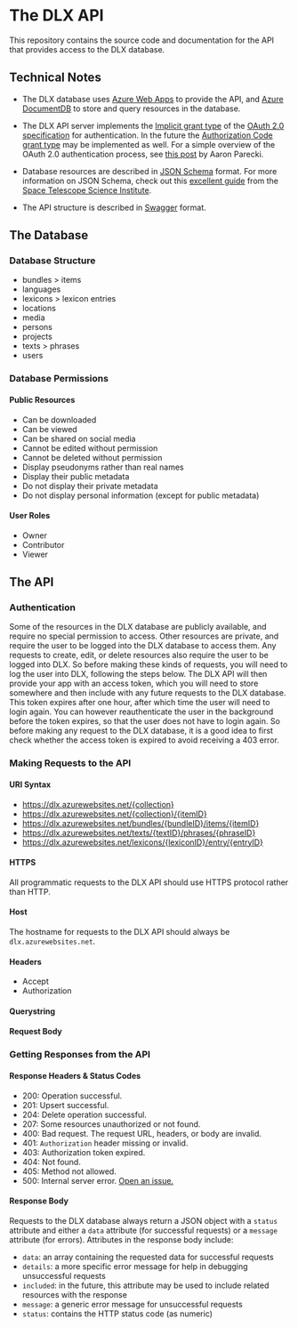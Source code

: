 # The DLX API
This repository contains the source code and documentation for the API that provides access to the DLX database.


## Technical Notes

* The DLX database uses [Azure Web Apps](https://azure.microsoft.com/en-us/services/app-service/api/) to provide the API, and [Azure DocumentDB](https://azure.microsoft.com/en-us/services/documentdb/) to store and query resources in the database.

* The DLX API server implements the [Implicit grant type](http://tools.ietf.org/html/rfc6749#section-4.2) of the [OAuth 2.0 specification](http://tools.ietf.org/html/rfc6749) for authentication. In the future the [Authorization Code grant type](http://tools.ietf.org/html/rfc6749#section-4.1) may be implemented as well. For a simple overview of the OAuth 2.0 authentication process, see [this post](http://aaronparecki.com/articles/2012/07/29/1/oauth2-simplified) by Aaron Parecki.

* Database resources are described in [JSON Schema](http://json-schema.org/) format. For more information on JSON Schema, check out this [excellent guide](http://spacetelescope.github.io/understanding-json-schema/) from the [Space Telescope Science Institute](http://www.stsci.edu/).

* The API structure is described in [Swagger](http://swagger.io/specification/) format.


## The Database

### Database Structure
* bundles > items
* languages
* lexicons > lexicon entries
* locations
* media
* persons
* projects
* texts > phrases
* users

### Database Permissions

#### Public Resources
- Can be downloaded
- Can be viewed
- Can be shared on social media
- Cannot be edited without permission
- Cannot be deleted without permission
- Display pseudonyms rather than real names
- Display their public metadata
- Do not display their private metadata
- Do not display personal information (except for public metadata)

#### User Roles
- Owner
- Contributor
- Viewer


## The API

### Authentication
Some of the resources in the DLX database are publicly available, and require no special permission to access. Other resources are private, and require the user to be logged into the DLX database to access them. Any requests to create, edit, or delete resources also require the user to be logged into DLX. So before making these kinds of requests, you will need to log the user into DLX, following the steps below. The DLX API will then provide your app with an access token, which you will need to store somewhere and then include with any future requests to the DLX database. This token expires after one hour, after which time the user will need to login again. You can however reauthenticate the user in the background before the token expires, so that the user does not have to login again. So before making any request to the DLX database, it is a good idea to first check whether the access token is expired to avoid receiving a 403 error.

### Making Requests to the API

#### URI Syntax
- https://dlx.azurewebsites.net/{collection}
- https://dlx.azurewebsites.net/{collection}/{itemID}
- https://dlx.azurewebsites.net/bundles/{bundleID}/items/{itemID}
- https://dlx.azurewebsites.net/texts/{textID}/phrases/{phraseID}
- https://dlx.azurewebsites.net/lexicons/{lexiconID}/entry/{entryID}

#### HTTPS
All programmatic requests to the DLX API should use HTTPS protocol rather than HTTP.

#### Host
The hostname for requests to the DLX API should always be `dlx.azurewebsites.net`.

#### Headers
- Accept
- Authorization

#### Querystring
#### Request Body

### Getting Responses from the API
#### Response Headers &amp; Status Codes
- 200: Operation successful.
- 201: Upsert successful.
- 204: Delete operation successful.
- 207: Some resources unauthorized or not found.
- 400: Bad request. The request URL, headers, or body are invalid.
- 401: `Authorization` header missing or invalid.
- 403: Authorization token expired.
- 404: Not found.
- 405: Method not allowed.
- 500: Internal server error. [Open an issue.](https://github.com/digitallinguistics/dlx-api/issues)

#### Response Body
Requests to the DLX database always return a JSON object with a `status` attribute and either a `data` attribute (for successful requests) or a `message` attribute (for errors). Attributes in the response body include:

* `data`: an array containing the requested data for successful requests
* `details`: a more specific error message for help in debugging unsuccessful requests
* `included`: in the future, this attribute may be used to include related resources with the response
* `message`: a generic error message for unsuccessful requests
* `status`: contains the HTTP status code (as numeric)
